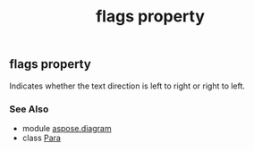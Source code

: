 ﻿---
title: flags property
second_title: Aspose.Diagram for Python via .NET API References
description: 
type: docs
weight: 80
url: /python-net/aspose.diagram/para/flags/
is_root: false
---

## flags property


Indicates whether the text direction is left to right or right to left.

### See Also
* module [aspose.diagram](../../)
* class [Para](/diagram/python-net/aspose.diagram/para)
